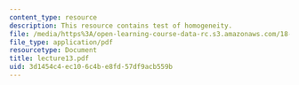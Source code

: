 ```yaml
---
content_type: resource
description: This resource contains test of homogeneity.
file: /media/https%3A/open-learning-course-data-rc.s3.amazonaws.com/18-443-statistics-for-applications-fall-2006/3d1454c4ec106c4be8fd57df9acb559b_lecture13.pdf
file_type: application/pdf
resourcetype: Document
title: lecture13.pdf
uid: 3d1454c4-ec10-6c4b-e8fd-57df9acb559b
---
```

